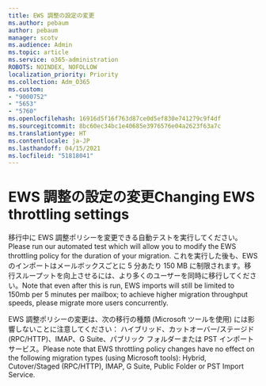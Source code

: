 ```yaml
---
title: EWS 調整の設定の変更
ms.author: pebaum
author: pebaum
manager: scotv
ms.audience: Admin
ms.topic: article
ms.service: o365-administration
ROBOTS: NOINDEX, NOFOLLOW
localization_priority: Priority
ms.collection: Adm_O365
ms.custom:
- "9000752"
- "5653"
- "5760"
ms.openlocfilehash: 16916d5f16f763d87ce0d5ef830e741279c9f4df
ms.sourcegitcommit: 8bc60ec34bc1e40685e3976576e04a2623f63a7c
ms.translationtype: HT
ms.contentlocale: ja-JP
ms.lasthandoff: 04/15/2021
ms.locfileid: "51818041"
---
```

# <a name="changing-ews-throttling-settings"></a><span data-ttu-id="83c21-102">EWS 調整の設定の変更</span><span class="sxs-lookup"><span data-stu-id="83c21-102">Changing EWS throttling settings</span></span>

<span data-ttu-id="83c21-103">移行中に EWS 調整ポリシーを変更できる自動テストを実行してください。</span><span class="sxs-lookup"><span data-stu-id="83c21-103">Please run our automated test which will allow you to modify the EWS throttling policy for the duration of your migration.</span></span> <span data-ttu-id="83c21-104">これを実行した後も、EWS のインポートはメールボックスごとに 5 分あたり 150 MB に制限されます。移行スループットを向上させるには、より多くのユーザーを同時に移行してください。</span><span class="sxs-lookup"><span data-stu-id="83c21-104">Note that even after this is run, EWS imports will still be limited to 150mb per 5 minutes per mailbox; to achieve higher migration throughput speeds, please migrate more users concurrently.</span></span>

<span data-ttu-id="83c21-105">EWS 調整ポリシーの変更は、次の移行の種類 (Microsoft ツールを使用) には影響しないことに注意してください： ハイブリッド、カットオーバー/ステージド (RPC/HTTP)、IMAP、G Suite、パブリック フォルダーまたは PST インポート サービス。</span><span class="sxs-lookup"><span data-stu-id="83c21-105">Please note that EWS throttling policy changes have no effect on the following migration types (using Microsoft tools): Hybrid, Cutover/Staged (RPC/HTTP), IMAP, G Suite, Public Folder or PST Import Service.</span></span>